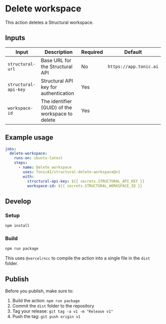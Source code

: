 # Delete workspace

This action deletes a Structural workspace.

## Inputs

| Input | Description | Required | Default |
|-------|-------------|----------|---------|
| `structural-url` | Base URL for the Structural API | No | `https://app.tonic.ai` |
| `structural-api-key` | Structural API key for authentication | Yes | |
| `workspace-id` | The identifier (GUID) of the workspace to delete | Yes | |

## Example usage

```yaml
jobs:
  delete-workspace:
    runs-on: ubuntu-latest
    steps:
      - name: Delete workspace
        uses: TonicAI/structural-delete-workspace@v1
        with:
          structural-api-key: ${{ secrets.STRUCTURAL_API_KEY }}
          workspace-id: ${{ secrets.STRUCTURAL_WORKSPACE_ID }}
```

## Develop

### Setup
```bash
npm install
```

### Build
```bash
npm run package
```

This uses `@vercel/ncc` to compile the action into a single file in the `dist` folder.

## Publish

Before you publish, make sure to:
1. Build the action: `npm run package`
2. Commit the `dist` folder to the repository
3. Tag your release: `git tag -a v1 -m "Release v1"`
4. Push the tag: `git push origin v1`
